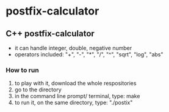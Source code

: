# postfix-calculator

## C++ postfix-calculator

- it can handle integer, double, negative number
- operators included: "+", "-", "*", "/", "^", "sqrt", "log", "abs"

### How to run
1. to play with it, download the whole respositories
2. go to the directory
3. in the command line prompt/ terminal, type: make
4. to run it, on the same directory, type: "./postix"
